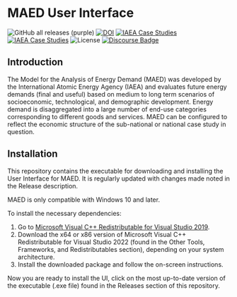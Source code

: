 # MAED User Interface
![GitHub all releases (purple)](https://img.shields.io/github/downloads/Model-for-Analysis-of-Energy-Demand/MAED-UI/total?color=purple)
[![DOI](https://zenodo.org/badge/DOI/10.5281/zenodo.10189303.svg)](https://doi.org/10.5281/zenodo.10189303)
[![IAEA Case Studies](https://img.shields.io/badge/Documentation-MAED2-yellow)](https://www.iaea.org/publications/7430/model-for-analysis-of-energy-demand-maed-2)
[![IAEA Case Studies](https://img.shields.io/badge/Examples-IAEA_Case_Studies-red)](https://www.iaea.org/topics/energy-planning/case-studies)
![License](https://img.shields.io/github/license/Model-for-Analysis-of-Energy-Demand/MAED-UI)
[![Discourse Badge](https://img.shields.io/badge/Discourse-Community-pink)](https://forum.u4ria.org/)

## Introduction
The Model for the Analysis of Energy Demand (MAED) was developed by the International Atomic Energy Agency (IAEA) and evaluates future energy demands (final and useful) based on medium to long term scenarios of socioeconomic, technological, and demographic development. Energy demand is disaggregated into a large number of end-use categories corresponding to different goods and services. MAED can be configured to reflect the economic structure of the sub-national or national case study in question.

## Installation
This repository contains the executable for downloading and installing the User Interface for MAED. It is regularly updated with changes made noted in the Release description.

MAED is only compatible with Windows 10 and later.

To install the necessary dependencies:
1. Go to [Microsoft Visual C++ Redistributable for Visual Studio 2019](https://visualstudio.microsoft.com/downloads/#microsoft-visual-c-redistributable-for-visual-studio-2019).
2. Download the x64 or x86 version of Microsoft Visual C++ Redistributable for Visual Studio 2022 (found in the Other Tools, Frameworks, and Redistributables section), depending on your system architecture.
3. Install the downloaded package and follow the on-screen instructions.

Now you are ready to install the UI, click on the most up-to-date version of the executable (.exe file) found in the Releases section of this repository.
